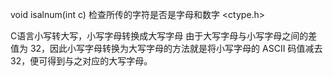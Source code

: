 void isalnum(int c) 检查所传的字符是否是字母和数字 <ctype.h>

C语言小写转大写，小写字母转换成大写字母 
由于大写字母与小写字母之间的差值为 32，因此小写字母转换为大写字母的方法就是将小写字母的 ASCII 码值减去 32，便可得到与之对应的大写字母。
